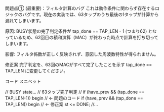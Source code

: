 問題点① (最重要)：フィルタ計算のバグ
これは動作条件に関わらず存在するロジックのバグです。現在の実装では、63タップのうち最後の1タップが計算から漏れてしまいます。

原因: BUSY状態の完了判定条件が tap_done == TAP_LEN - 1 (つまり62) となっているため、62回目の積和演算（MAC）が終わった時点で計算を打ち切ってしまいます。

影響: フィルタ係数が正しく反映されず、意図した周波数特性が得られません。

修正案
完了判定を、63回のMACがすべて完了したことを示す tap_done == TAP_LEN に変更してください。

コード スニペット

// BUSY state...
// 63タップ完了判定
// if (have_prev && (tap_done == TAP_LEN-1)) begin  // <- 問題のコード
if (have_prev && (tap_done == TAP_LEN)) begin      // <- 修正案
    st      <= DONE;
//...
